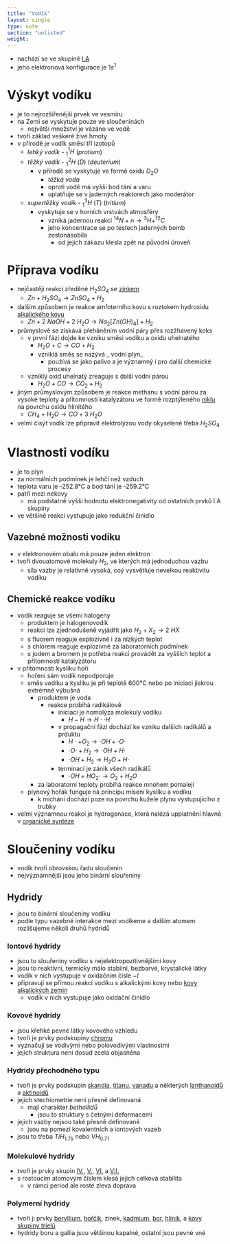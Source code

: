 ```yaml
---
title: "Vodík"
layout: single
type: note
section: "unlisted"
weight: 
---
```

- nachází se ve skupině [I.A](/notes/research/chemistry/inorganic-chemistry/periodic-table/group-i.a)
- jeho elektronová konfigurace je $1s^1$
# Výskyt vodíku
- je to nejrozšířenější prvek ve vesmíru
- na Zemi se vyskytuje pouze ve sloučeninách
    - největší množství je vázáno ve vodě
- tvoří základ veškeré živé hmoty
- v přírodě je vodík směsí tří izotopů
    - _lehký vodík_ - $_1^1H$ (_protium_)
    - _těžký vodík_ - $_1^2H$ ($D$) (_deuterium_)
        - v přírodě se vyskytuje ve formě oxidu $D_2O$
            - _těžká voda_
            - oproti vodě má vyšší bod tání a varu
            - uplatňuje se v jaderných reaktorech jako moderátor
    - _supertěžký vodík_ - $_1^3H$ ($T$) (_tritium_)
        - vyskytuje se v horních vrstvách atmosféry
            - vzniká jadernou reakcí $^{14}N+n\longrightarrow{^3H+^{12}C}$
            - jeho koncentrace se po testech jaderných bomb zestonásobila
                - od jejich zákazu klesla zpět na původní úroveň
# Příprava vodíku
- nejčastěji reakcí zředěné $H_2SO_4$ se [zinkem](/notes/research/chemistry/inorganic-chemistry/periodic-table/zinc)
    - $Zn+H_2SO_4\longrightarrow{ZnSO_4+H_2}$
- dalším způsobem je reakce amfoterního kovu s roztokem hydroxidu [alkalického kovu](/notes/research/chemistry/inorganic-chemistry/periodic-table/alkali-metals)
    - $Zn+2\ NaOH+2\ H_2O\longrightarrow{Na_2[Zn(OH)_4]+H_2}$
- průmyslově se získává přeháněním vodní páry přes rozžhavený koks
    - v první fázi dojde ke vzniku směsi vodíku a oxidu uhelnatého
        - $H_2O+C\longrightarrow{CO+H_2}$
        - vzniklá směs se nazývá _ vodní plyn_
            - používá se jako palivo a je významný i pro další chemické procesy
    - vzniklý oxid uhelnatý zreaguje s další vodní párou
        - $H_2O+CO\longrightarrow{CO_2}+H_2$
- jiným průmyslovým způsobem je reakce methanu s vodní párou za vysoké teploty a přítomnosti katalyzátoru ve formě rozptýleného [niklu](/notes/research/chemistry/inorganic-chemistry/periodic-table/nickel) na povrchu oxidu hlinitého
    - $CH_4+H_2O\longrightarrow{CO+3\ H_2O}$
- velmi čisýt vodík lze připravit elektrolýzou vody okyselené třeba $H_2SO_4$
# Vlastnosti vodíku
- je to plyn
- za normálních podmínek je lehčí než vzduch
- teplota varu je -252.8°C a bod tání je -259.2°C
- patří mezi nekovy
    - má podstatně vyšší hodnotu elektronegativity od ostatních prvků I.A skupiny
- ve většině reakcí vystupuje jako redukční činidlo
## Vazebné možnosti vodíku
- v elektronovém obalu má pouze jeden elektron
- tvoří dvouatomové molekuly $H_2$, ve kterých má jednoduchou vazbu
    - síla vazby je relativně vysoká, coý vysvětluje nevelkou reaktivitu vodíku
## Chemické reakce vodíku
- vodík reaguje se všemi halogeny
    - produktem je halogenovodík
    - reakci lze zjednodušeně vyjádřit jako $H_2+X_2\longrightarrow{2\ HX}$
    - s fluorem reaguje explozivně i za nízkých teplot
    - s chlorem reaguje explozivně za laboratorních podmínek
    - s jodem a bromem je potřeba reakci provádět za vyšších teplot a přítomnosti katalyzátoru
- v přítomnosti kyslíku hoří
    - hoření sám vodík nepodporuje
    - směs vodíku a kyslíku je při teplotě 600°C nebo po iniciaci jiskrou extrémně výbušná
        - produktem je voda
            - reakce probíhá radikálově
                - iniciací je homolýza molekuly vodíku
                    - $H-H\longrightarrow{H\cdot\cdot{H}}$
                - v propagační fázi dochází ke vzniku dalších radikálů a prduktu
                    - $H\cdot+O_2\longrightarrow{\cdot{OH}+\cdot{O\cdot}}$
                    - $\cdot{O\cdot}+H_2\longrightarrow{\cdot{OH}+H\cdot}$
                    - $\cdot{OH}+H_2\longrightarrow{H_2O+H\cdot}$
                - terminací je zánik všech radikálů
                    - $\cdot{OH}+HO_2\cdot\longrightarrow{O_2+H_2O}$
        - za laboratorní teploty probíhá reakce mnohem pomaleji
    - plynový hořák funguje na principu mísení kyslíku a vodíku
        - k míchání dochází poze na povrchu kužele plynu vystupujícího z trubky
- velmi významnou reakcí je hydrogenace, která nalézá upplatnění hlavně v [organické syntéze](/notes/research/chemistry/organic-chemistry/general-organic-chemistry/reactions-of-organic-compounds)
# Sloučeniny vodíku
- vodík tvoří obrovskou řadu sloučenin
- nejvýznamnější jsou jeho binární slouřeniny
## Hydridy
- jsou to binární sloučeniny vodíku
- podle typu vazebné interakce mezi vodíkeme a dalším atomem rozlišujeme několi druhů hydridů
### Iontové hydridy
- jsou to slouřeniny vodíku s nejelektropozitivnějšími kovy
- jsou to reaktivní, termicky málo stabilní, bezbarvé, krystalické látky
- vodík v nich vystupuje v oxidačním čísle $-I$
- připravují se přímou reakcí vodíku s alkalickými kovy nebo [kovy alkalických zemin](/notes/research/chemistry/inorganic-chemistry/periodic-table/alkaline-earth-metals)
    - vodík v nich vystupuje jako oxidační činidlo
### Kovové hydridy
- jsou křehké pevné látky kovového vzhledu
- tvoří je prvky podskupiny [chromu](/notes/research/chemistry/inorganic-chemistry/periodic-table/chromium)
- vyznačují se vodivými nebo polovodivými vlastnostmi
- jejich struktura není dosud zcela objasněna
### Hydridy přechodného typu
- tvoří je prvky podskupin [skandia](/notes/research/chemistry/inorganic-chemistry/periodic-table/scandium), [titanu](/notes/research/chemistry/inorganic-chemistry/periodic-table/titanium), [vanadu](/notes/research/chemistry/inorganic-chemistry/periodic-table/vanadium) a některých [lanthanoidů](/notes/research/chemistry/inorganic-chemistry/periodic-table/lanthanum-and-lathanoids) a [aktinoidů](/notes/research/chemistry/inorganic-chemistry/periodic-table/actinium-and-actinoids)
- jejich stechiometrie není přesně definovaná
    - mají charakter _bethollidů_
        - jsou to struktury s četnými deformacemi
- jejich vazby nejsou také přesně definované
    - jsou na pomezí kovalentních a iontových vazeb
- jsou to třeba $TiH_{1.75}$ nebo $VH_{0.71}$
### Molekulové hydridy
- tvoří je prvky skupin [IV.](/notes/research/chemistry/inorganic-chemistry/periodic-table/tetrels), [V.](/notes/research/chemistry/inorganic-chemistry/periodic-table/pentels), [VI.](/notes/research/chemistry/inorganic-chemistry/periodic-table/chalcogenes) a [VII.](/notes/research/chemistry/inorganic-chemistry/periodic-table/halogenes)
- s rostoucím atomovým číslem klesá jejich celková stabilita
    - v rámci period ale roste zleva doprava
### Polymerní hydridy
- tvoří ji prvky [beryllium](/notes/research/chemistry/inorganic-chemistry/periodic-table/beryllium), [hořčík](/notes/research/chemistry/inorganic-chemistry/periodic-table/magnesium), zinek, [kadmium](/notes/research/chemistry/inorganic-chemistry/periodic-table/cadmium), [bor](/notes/research/chemistry/inorganic-chemistry/periodic-table/boron), [hliník](/notes/research/chemistry/inorganic-chemistry/periodic-table/aluminium), a [kovy skupiny trielů](/notes/research/chemistry/inorganic-chemistry/periodic-table/other-triels)
- hydridy boru a gallia jsou většinou kapalné, ostatní jsou pevné
vné
